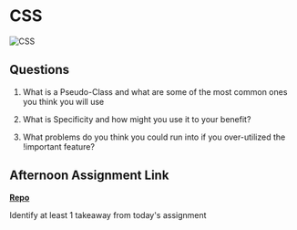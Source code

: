 # CSS

![CSS](https://bcw.blob.core.windows.net/public/cssUnit/1411879719053976)

## Questions

1. What is a Pseudo-Class and what are some of the most common ones you think you will use

2. What is Specificity and how might you use it to your benefit?

3. What problems do you think you could run into if you over-utilized the !important feature?

## Afternoon Assignment Link

**[Repo](https://github.com/{{ghname}}/<ASSIGNMENT_REPO>)**

Identify at least 1 takeaway from today's assignment
